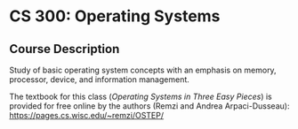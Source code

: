 # CS 300: Operating Systems

## Course Description

Study of basic operating system concepts with an emphasis on memory, processor, device, and information management.

The textbook for this class (*Operating Systems in Three Easy Pieces*) is provided for free online by the authors (Remzi and Andrea Arpaci-Dusseau): https://pages.cs.wisc.edu/~remzi/OSTEP/
